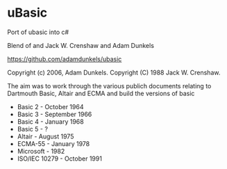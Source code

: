 # uBasic
Port of ubasic into c#

Blend of and Jack W. Crenshaw and Adam Dunkels

https://github.com/adamdunkels/ubasic

Copyright (c) 2006, Adam Dunkels.
Copyright (C) 1988 Jack W. Crenshaw. 

The aim was to work through the various publich documents relating to Dartmouth Basic, Altair and ECMA and build the versions of basic

* Basic 2 - October 1964
* Basic 3 - September 1966
* Basic 4 - January 1968
* Basic 5 - ?
* Altair - August 1975
* ECMA-55 - January 1978
* Microsoft - 1982
* ISO/IEC 10279 - October 1991
 
